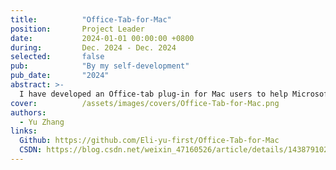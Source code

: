 ```yaml
---
title:          "Office-Tab-for-Mac"
position:       Project Leader
date:           2024-01-01 00:00:00 +0800
during:         Dec. 2024 - Dec. 2024
selected:       false
pub:            "By my self-development"
pub_date:       "2024"
abstract: >-
  I have developed an Office-tab plug-in for Mac users to help Microsoft Office users control the Office products on their Mac computers for tabbed multi-file management. Microsoft Office users currently face inefficiencies when managing multiple Office files as each opens in a separate window. Implementing a tab-based interface within Office applications significantly improves multi-file navigation and enhances productivity.
cover:          /assets/images/covers/Office-Tab-for-Mac.png
authors:
  - Yu Zhang
links:
  Github: https://github.com/Eli-yu-first/Office-Tab-for-Mac
  CSDN: https://blog.csdn.net/weixin_47160526/article/details/143879102
---
```


